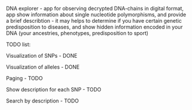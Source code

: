 DNA explorer - app for observing decrypted DNA-chains in digital format, app show information about single nucleotide polymorphisms, and provide a brief describtion - it may helps to determine if you have certain genetic predisposition to diseases, and show hidden information encoded in your DNA (your ancestries, phenotypes, predisposition to sport)


TODO list:


Visualization of SNPs - DONE


Visualization of alleles - DONE


Paging - TODO


Show description for each SNP - TODO


Search by description - TODO